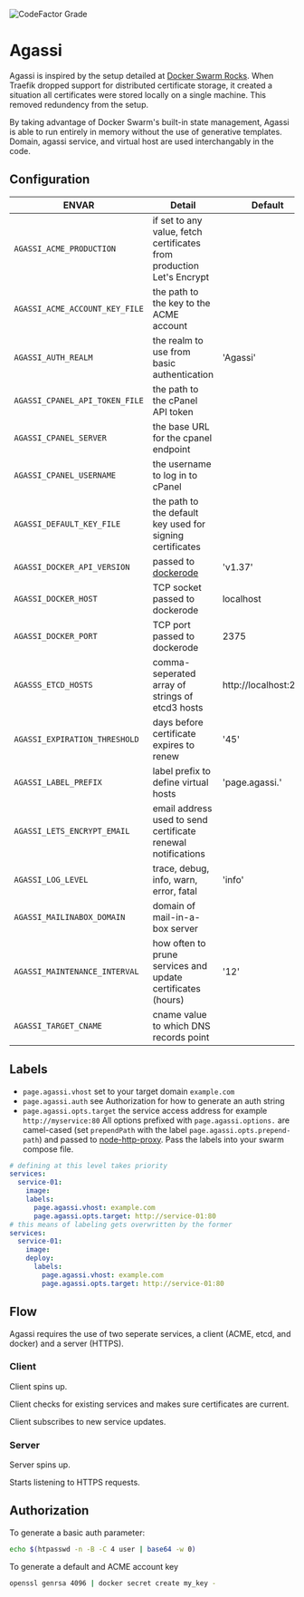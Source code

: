 ![CodeFactor Grade](https://img.shields.io/codefactor/grade/github/coryaent/agassi?style=flat-square)

# Agassi
Agassi is inspired by the setup detailed at [Docker Swarm Rocks](https://dockerswarm.rocks/). When Traefik dropped support for distributed certificate storage, it created a situation all certificates were stored locally on a single machine. This removed redundency from the setup.

By taking advantage of Docker Swarm's built-in state management, Agassi is able to run entirely in memory without the use of generative templates. Domain, agassi service, and virtual host are used interchangably in the code.

## Configuration

ENVAR | Detail | Default
--- | --- | ---
`AGASSI_ACME_PRODUCTION` | if set to any value, fetch certificates from production Let's Encrypt |
`AGASSI_ACME_ACCOUNT_KEY_FILE` | the path to the key to the ACME account |
`AGASSI_AUTH_REALM` | the realm to use from basic authentication | 'Agassi'
`AGASSI_CPANEL_API_TOKEN_FILE` | the path to the cPanel API token |
`AGASSI_CPANEL_SERVER` | the base URL for the cpanel endpoint |
`AGASSI_CPANEL_USERNAME` | the username to log in to cPanel |
`AGASSI_DEFAULT_KEY_FILE` | the path to the default key used for signing certificates |
`AGASSI_DOCKER_API_VERSION` | passed to [dockerode](https://github.com/apocas/dockerode) | 'v1.37'
`AGASSI_DOCKER_HOST` | TCP socket passed to dockerode | localhost
`AGASSI_DOCKER_PORT` | TCP port passed to dockerode | 2375
`AGASSS_ETCD_HOSTS` | comma-seperated array of strings of etcd3 hosts | http://localhost:2379
`AGASSI_EXPIRATION_THRESHOLD` | days before certificate expires to renew | '45'
`AGASSI_LABEL_PREFIX` | label prefix to define virtual hosts | 'page.agassi.'
`AGASSI_LETS_ENCRYPT_EMAIL` | email address used to send certificate renewal notifications |
`AGASSI_LOG_LEVEL` | trace, debug, info, warn, error, fatal | 'info'
`AGASSI_MAILINABOX_DOMAIN` | domain of mail-in-a-box server |
`AGASSI_MAINTENANCE_INTERVAL` | how often to prune services and update certificates (hours) | '12'
`AGASSI_TARGET_CNAME` | cname value to which DNS records point |

## Labels
- `page.agassi.vhost` set to your target domain `example.com`
- `page.agassi.auth` see Authorization for how to generate an auth string
- `page.agassi.opts.target` the service access address for example `http://myservice:80`
All options prefixed with `page.agassi.options.` are camel-cased (set `prependPath` with the label `page.agassi.opts.prepend-path`) and passed to [node-http-proxy](https://github.com/http-party/node-http-proxy).
Pass the labels into your swarm compose file.
```yaml
# defining at this level takes priority
services:
  service-01:
    image:
    labels:
      page.agassi.vhost: example.com
      page.agassi.opts.target: http://service-01:80
# this means of labeling gets overwritten by the former
services:
  service-01:
    image:
    deploy:
      labels:
        page.agassi.vhost: example.com
        page.agassi.opts.target: http://service-01:80
```

## Flow
Agassi requires the use of two seperate services, a client (ACME, etcd, and docker) and a server (HTTPS).
### Client
Client spins up.

Client checks for existing services and makes sure certificates are current.

Client subscribes to new service updates.

### Server
Server spins up.

Starts listening to HTTPS requests.

## Authorization
To generate a basic auth parameter:
```sh
echo $(htpasswd -n -B -C 4 user | base64 -w 0)
```
To generate a default and ACME account key
```sh
openssl genrsa 4096 | docker secret create my_key -
```
